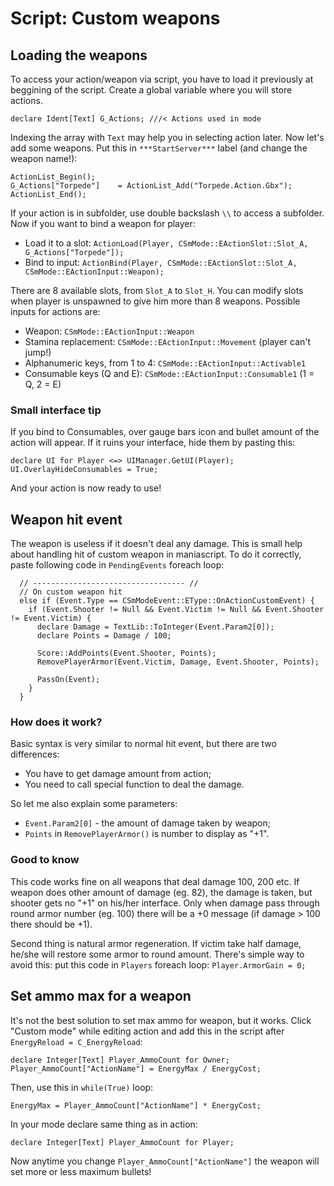 # Script: Custom weapons

## Loading the weapons
To access your action/weapon via script, you have to load it previously at beggining of the script. Create a global variable where you will store actions.
```
declare Ident[Text] G_Actions; ///< Actions used in mode
```
Indexing the array with ```Text``` may help you in selecting action later. Now let's add some weapons. Put this in `***StartServer***` label (and change the weapon name!):
```
ActionList_Begin();
G_Actions["Torpede"]    = ActionList_Add("Torpede.Action.Gbx");
ActionList_End();
```
If your action is in subfolder, use double backslash `\\` to access a subfolder. Now if you want to bind a weapon for player:
* Load it to a slot: ```ActionLoad(Player, CSmMode::EActionSlot::Slot_A, G_Actions["Torpede"]);```
* Bind to input: ```ActionBind(Player, CSmMode::EActionSlot::Slot_A, CSmMode::EActionInput::Weapon);```

There are 8 available slots, from `Slot_A` to `Slot_H`. You can modify slots when player is unspawned to give him more than 8 weapons. Possible inputs for actions are:
* Weapon: `CSmMode::EActionInput::Weapon`
* Stamina replacement: `CSmMode::EActionInput::Movement` (player can't jump!)
* Alphanumeric keys, from 1 to 4: `CSmMode::EActionInput::Activable1`
* Consumable keys (Q and E): `CSmMode::EActionInput::Consumable1` (1 = Q, 2 = E)

### Small interface tip

If you bind to Consumables, over gauge bars icon and bullet amount of the action will appear. If it ruins your interface, hide them by pasting this:
```
declare UI for Player <=> UIManager.GetUI(Player);
UI.OverlayHideConsumables = True;
```

And your action is now ready to use!

## Weapon hit event
The weapon is useless if it doesn't deal any damage. This is small help about handling hit of custom weapon in maniascript. To do it correctly, paste following code in `PendingEvents` foreach loop:
```
  // ---------------------------------- //
  // On custom weapon hit
  else if (Event.Type == CSmModeEvent::EType::OnActionCustomEvent) {
    if (Event.Shooter != Null && Event.Victim != Null && Event.Shooter != Event.Victim) {
      declare Damage = TextLib::ToInteger(Event.Param2[0]);
      declare Points = Damage / 100;
      
      Score::AddPoints(Event.Shooter, Points);
      RemovePlayerArmor(Event.Victim, Damage, Event.Shooter, Points);
      
      PassOn(Event);
    }
  }
```

### How does it work?
Basic syntax is very similar to normal hit event, but there are two differences:
* You have to get damage amount from action;
* You need to call special function to deal the damage.

So let me also explain some parameters:
* `Event.Param2[0]` - the amount of damage taken by weapon;
* `Points` in `RemovePlayerArmor()` is number to display as "+1".

### Good to know
This code works fine on all weapons that deal damage 100, 200 etc. If weapon does other amount of damage (eg. 82), the damage is taken, but shooter gets no "+1" on his/her interface. Only when damage pass through round armor number (eg. 100) there will be a +0 message (if damage > 100 there should be +1).

Second thing is natural armor regeneration. If victim take half damage, he/she will restore some armor to round amount. There's simple way to avoid this: put this code in `Players` foreach loop:
`Player.ArmorGain = 0;`

## Set ammo max for a weapon
It's not the best solution to set max ammo for weapon, but it works. Click "Custom mode" while editing action and add this in the script after `EnergyReload = C_EnergyReload`:
```
declare Integer[Text] Player_AmmoCount for Owner;
Player_AmmoCount["ActionName"] = EnergyMax / EnergyCost;
```
Then, use this in `while(True)` loop:
```
EnergyMax = Player_AmmoCount["ActionName"] * EnergyCost;
```
In your mode declare same thing as in action:
```
declare Integer[Text] Player_AmmoCount for Player;
```
Now anytime you change `Player_AmmoCount["ActionName"]` the weapon will set more or less maximum bullets!
